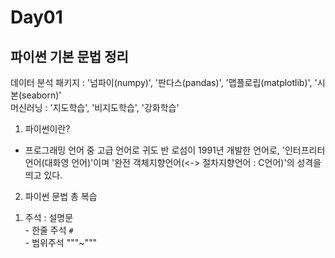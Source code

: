 # Day01  

## 파이썬 기본 문법 정리  
데이터 분석 패키지 : '넘파이(numpy)', '판다스(pandas)', '맵플로립(matplotlib)', '시본(seaborn)'  
머신러닝 : '지도학습', '비지도학습', '강화학습'  

1. 파이썬이란?  
- 프로그래밍 언어 중 고급 언어로 귀도 반 로섬이 1991년 개발한 언어로, '인터프리터 언어(대화영 언어)'이며 '완전 객체지향언어(<-> 절차지향언어 : C언어)'의 성격을 띄고 있다.  

2. 파이썬 문법 총 복습  
  1) 주석 : 설명문  
    - 한줄 주석 `#`  
    - 범위주석 """~"""
